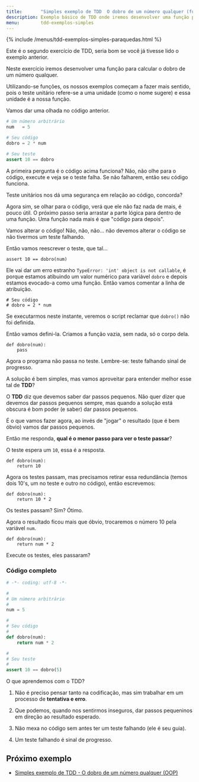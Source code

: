 ```yaml
---
title:       "Simples exemplo de TDD  O dobro de um número qualquer (funções)"
description: Exemplo básico de TDD onde iremos desenvolver uma função para calcular o dobro de um número qualquer.
menu:        tdd-exemplos-simples
---
```


{% include /menus/tdd-exemplos-simples-paraquedas.html %}

Este é o segundo exercício de TDD, seria bom se você já tivesse lido o exemplo anterior.

Neste exercício iremos desenvolver uma função para calcular o dobro de um número qualquer. 

Utilizando-se funções, os nossos exemplos começam a fazer mais sentido, pois o teste unitário refere-se a uma unidade 
(como o nome sugere) e essa unidade é a nossa função.

Vamos dar uma olhada no código anterior.

```python
# Um número arbitrário
num   = 5

# Seu código
dobro = 2 * num

# Seu teste
assert 10 == dobro
```

A primeira pergunta é o código acima funciona? Não, não olhe para o código, execute e veja se o teste falha. Se não
falharem, então seu código funciona.

Teste unitários nos dá uma segurança em relação ao código, concorda?

Agora sim, se olhar para o código, verá que ele não faz nada de mais, é pouco útil. O próximo passo seria arrastar a
parte lógica para dentro de uma função. Uma função nada mais é que "código para depois".

Vamos alterar o código! Não, não, não... não devemos alterar o código se não tivermos um teste falhando.

Então vamos reescrever o teste, que tal...

    assert 10 == dobro(num)

Ele vai dar um erro estranho `TypeError: 'int' object is not callable`, é porque estamos atibuindo um valor numérico
para variável `dobro` e depois estamos evocado-a como uma função. Então vamos comentar a linha de atribuição.

    # Seu código
    # dobro = 2 * num


Se executarmos neste instante, veremos o script reclamar que `dobro()` não foi definida.

Então vamos defini-la. Criamos a função vazia, sem nada, só o corpo dela.

    def dobro(num):
        pass

Agora o programa não passa no teste. Lembre-se: teste falhando sinal de progresso.

A solução é bem simples, mas vamos aproveitar para entender melhor esse tal de __TDD__?

O __TDD__ diz que devemos saber dar passos pequenos. Não quer dizer que devemos dar passos pequenos sempre, mas quando 
a solução está obscura é bom poder (e saber) dar passos pequenos.

É o que vamos fazer agora, ao invés de "jogar" o resultado (que é bem óbvio) vamos dar passos pequenos.

Então me responda, __qual é o menor passo para ver o teste passar__?

O teste espera um `10`, essa é a resposta.

    def dobro(num):
        return 10

Agora os testes passam, mas precisamos retirar essa redundância (temos dois 10's, um no teste e outro no código), 
então escrevemos:

    def dobro(num):
        return 10 * 2

Os testes passam? Sim? Ótimo.

Agora o resultado ficou mais que óbvio, trocaremos o número 10 pela variável `num`.

    def dobro(num):
        return num * 2

Execute os testes, eles passaram?



### Código completo


```python
# -*- coding: utf-8 -*-

#
# Um número arbitrário
#
num = 5

#
# Seu código
#
def dobro(num):
    return num * 2

#
# Seu teste
#
assert 10 == dobro(5)
```


O que aprendemos com o TDD?

1. Não é preciso pensar tanto na codificação, mas sim trabalhar em um processo de __tentativa e erro__.

2. Que podemos, quando nos sentirmos inseguros, dar passos pequeninos em direção ao resultado esperado.

3. Não mexa no código sem antes ter um teste falhando (ele é seu guia).

4. Um teste falhando é sinal de progresso.




Próximo exemplo
---

- [Simples exemplo de TDD - O dobro de um número qualquer (OOP)](/tdd/exemplo-tdd-dobro-oop/)
